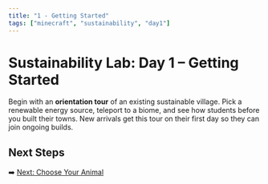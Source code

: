 ```yaml
---
title: "1 - Getting Started"
tags: ["minecraft", "sustainability", "day1"]
---
```

# Sustainability Lab: Day 1 – Getting Started

Begin with an **orientation tour** of an existing sustainable village. Pick a renewable energy source, teleport to a biome, and see how students before you built their towns. New arrivals get this tour on their first day so they can join ongoing builds.

## Next Steps

➡️ [Next: Choose Your Animal](/sustainability_lab/Day-1/01_choose_animal)
